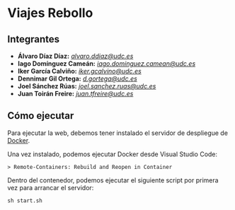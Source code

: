 # Viajes Rebollo

## Integrantes

- **Álvaro Díaz Díaz:** *alvaro.ddiaz@udc.es*
- **Iago Domínguez Cameán:** *iago.dominguez.camean@udc.es*
- **Iker García Calviño:** *iker.gcalvino@udc.es*
- **Dennimar Gil Ortega:** *d.gortega@udc.es*
- **Joel Sánchez Rúas:** *joel.sanchez.ruas@udc.es*
- **Juan Toirán Freire:** *juan.tfreire@udc.es*

## Cómo ejecutar

Para ejecutar la web, debemos tener instalado el servidor de despliegue de [Docker](https://www.docker.com/).

Una vez instalado, podemos ejecutar Docker desde Visual Studio Code:

```
> Remote-Containers: Rebuild and Reopen in Container
```

Dentro del contenedor, podemos ejecutar el siguiente script por primera vez para arrancar el servidor:

```
sh start.sh
```
